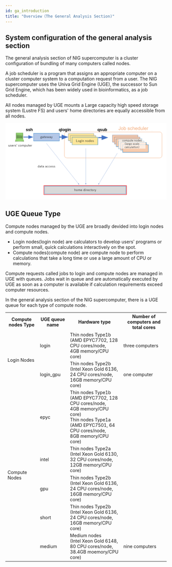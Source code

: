 ```yaml
---
id: ga_introduction
title: "Overview（The General Analysis Section)"
---
```



## System configuration of the general analysis section

The general analysis section of NIG supercomputer is a cluster configuration of bundling of many computers called nodes.

A job scheduler is a program that assigns an appropriate computer on a cluster computer system to a computation request from a user. The NIG supercomputer uses the Univa Grid Engine (UGE), the successor to Sun Grid Engine, which has been widely used in bioinformatics, as a job scheduler.

All nodes managed by UGE mounts a Large capacity high speed storage system (Lustre FS) and users' home directories are equally accessible from all nodes.


![](GA_division_EN.png)


## UGE Queue Type

Compute nodes managed by the UGE are broadly devided into login nodes and compute nodes.

- Login nodes(login node) are calculators to develop users' programs or perform small, quick calculations interactively on the spot.
- Compute nodes(compute node) are compute node to perform calculations that take a long time or use a large amount of CPU or memory.

Compute requests called jobs to login and compute nodes are managed in UGE with queues.
Jobs wait in queue and are automatically executed by UGE as soon as a computer is available if calculation requirements exceed computer resources.

In the general analysis section of the NIG supercomputer, there is a UGE queue for each type of compute node.





<table>
<tr>
  <th>Compute nodes Type</th>
  <th>UGE queue name</th>
  <th>Hardware type</th>
  <th>Number of computers and total cores</th>
</tr>
<tr>
  <td rowspan="2">Login Nodes</td>
  <td>login</td>
  <td>Thin nodes Type1b<br />
  (AMD EPYC7702, 128 CPU cores/node,<br />
  4GB memory/CPU core)
  </td>
  <td>three computers</td>
</tr>
<tr>

  <td>login_gpu</td>
   <td>Thin nodes Type2b <br />
   (Intel Xeon Gold 6136, 24 CPU cores/node, <br />
   16GB memory/CPU core)
   </td>
  <td>one computer</td>
</tr>

<tr>
  <td rowspan="5">Compute Nodes</td>
  <td>epyc</td>
    <td>Thin nodes Type1b<br />
  (AMD EPYC7702, 128 CPU cores/node, <br />
  4GB memory/CPU core)<br />
    Thin nodes Type1a<br />
  (AMD EPYC7501, 64 CPU cores/node, <br />
  8GB memory/CPU core)<br />
  </td>
  <td>　</td>

</tr>
<tr>
  <td>intel</td>
  <td>Thin nodes Type2a <br />
  (Intel Xeon Gold 6130, 32 CPU cores/node, <br />
  12GB memory/CPU core)
  </td>
  <td> </td>
</tr>
<tr>
  <td>gpu</td>
     <td>Thin nodes Type2b <br />
   (Intel Xeon Gold 6136, 24 CPU cores/node, <br />
   16GB memory/CPU core)
   </td>
  <td></td>
</tr>
<tr>
  <td>short</td>
     <td>Thin nodes Type2b <br />
   (Intel Xeon Gold 6136, 24 CPU cores/node, <br />
   16GB memory/CPU core)
   </td>
  <td></td>
</tr>
<tr>
  <td>medium</td>
  <td>Medium nodes <br />
  (Intel Xeon Gold 6148, 80 CPU cores/node, <br />
  38.4GB moemory/CPU core)
  </td>
  <td>nine computers</td>
</tr>

</table>







